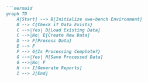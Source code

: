 ```markdown
```mermaid
graph TD
    A[Start] --> B[Initialize swe-bench Environment]
    B --> C{Check if Data Exists}
    C -->|Yes| D[Load Existing Data]
    C -->|No| E[Create New Data]
    D --> F[Process Data]
    E --> F
    F --> G{Is Processing Complete?}
    G -->|Yes| H[Save Processed Data]
    G -->|No| F
    H --> I[Generate Reports]
    I --> J[End]
```
```